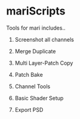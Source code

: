 mariScripts
===========

Tools for mari includes..

1. Screenshot all channels

2. Merge Duplicate

3. Multi Layer-Patch Copy

4. Patch Bake

5. Channel Tools

6. Basic Shader Setup

7. Export PSD

